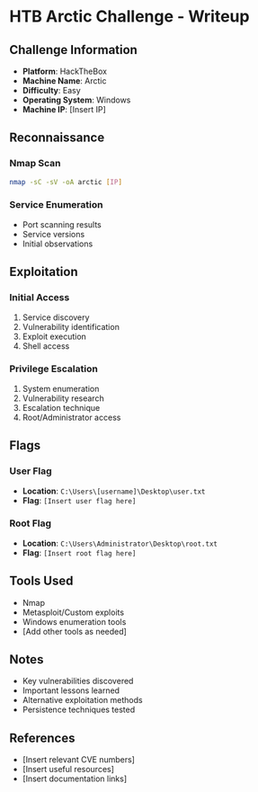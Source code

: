 # HTB Arctic Challenge - Writeup

## Challenge Information
- **Platform**: HackTheBox
- **Machine Name**: Arctic
- **Difficulty**: Easy
- **Operating System**: Windows
- **Machine IP**: [Insert IP]

## Reconnaissance

### Nmap Scan
```bash
nmap -sC -sV -oA arctic [IP]
```

### Service Enumeration
- Port scanning results
- Service versions
- Initial observations

## Exploitation

### Initial Access
1. Service discovery
2. Vulnerability identification
3. Exploit execution
4. Shell access

### Privilege Escalation
1. System enumeration
2. Vulnerability research
3. Escalation technique
4. Root/Administrator access

## Flags

### User Flag
- **Location**: `C:\Users\[username]\Desktop\user.txt`
- **Flag**: `[Insert user flag here]`

### Root Flag
- **Location**: `C:\Users\Administrator\Desktop\root.txt`
- **Flag**: `[Insert root flag here]`

## Tools Used
- Nmap
- Metasploit/Custom exploits
- Windows enumeration tools
- [Add other tools as needed]

## Notes
- Key vulnerabilities discovered
- Important lessons learned
- Alternative exploitation methods
- Persistence techniques tested

## References
- [Insert relevant CVE numbers]
- [Insert useful resources]
- [Insert documentation links]
